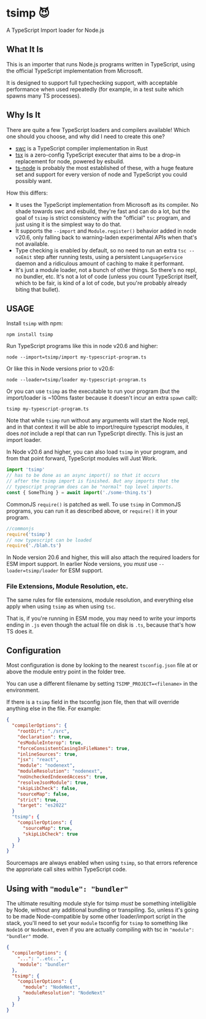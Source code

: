 # tsimp 😈

A TypeScript Import loader for Node.js

## What It Is

This is an importer that runs Node.js programs written in
TypeScript, using the official TypeScript implementation from
Microsoft.

It is designed to support full typechecking support, with
acceptable performance when used repeatedly (for example, in a
test suite which spawns many TS processes).

## Why Is It

There are quite a few TypeScript loaders and compilers available!
Which one should you choose, and why did I need to create this
one?

- [swc](https://swc.rs) is a TypeScript compiler implementation
  in Rust
- [tsx](https://npmjs.com/package/tsx) is a zero-config
  TypeScript executer that aims to be a drop-in replacement for
  node, powered by esbuild.
- [ts-node](https://npmjs.com/package/ts-node) is probably the
  most established of these, with a huge feature set and support
  for every version of node and TypeScript you could possibly
  want.

How this differs:

- It uses the TypeScript implementation from Microsoft as its
  compiler. No shade towards swc and esbuild, they're fast and
  can do a lot, but the goal of `tsimp` is strict consistency
  with the "official" `tsc` program, and just using it is the
  simplest way to do that.
- It supports the `--import` and `Module.register()` behavior
  added in node v20.6, only falling back to warning-laden
  experimental APIs when that's not available.
- Type checking is enabled by default, so no need to run an extra
  `tsc --noEmit` step after running tests, using a persistent
  `LanguageService` daemon and a ridiculous amount of caching to
  make it performant.
- It's just a module loader, not a bunch of other things. So
  there's no repl, no bundler, etc. It's not a lot of code
  (unless you count TypeScript itself, which to be fair, is kind
  of a lot of code, but you're probably already biting that
  bullet).

## USAGE

Install `tsimp` with npm:

```
npm install tsimp
```

Run TypeScript programs like this in node v20.6 and higher:

```
node --import=tsimp/import my-typescript-program.ts
```

Or like this in Node versions prior to v20.6:

```
node --loader=tsimp/loader my-typescript-program.ts
```

Or you can use `tsimp` as the executable to run your program (but
the import/loader is ~100ms faster because it doesn't incur an
extra `spawn` call):

```
tsimp my-typescript-program.ts
```

Note that while `tsimp` run without any arguments will start the
Node repl, and in that context it will be able to import/require
typescript modules, it does _not_ include a repl that can run
TypeScript directly. This is just an import loader.

In Node v20.6 and higher, you can also load `tsimp` in your
program, and from that point forward, TypeScript modules will
Just Work.

```js
import 'tsimp'
// has to be done as an async import() so that it occurs
// after the tsimp import is finished. But any imports that the
// typescript program does can be "normal" top level imports.
const { SomeThing } = await import('./some-thing.ts')
```

CommonJS `require()` is patched as well. To use `tsimp` in
CommonJS programs, you can run it as described above, or
`require()` it in your program.

```js
//commonjs
require('tsimp')
// now typescript can be loaded
require('./blah.ts')
```

In Node version 20.6 and higher, this will also attach the
required loaders for ESM import support. In earlier Node
versions, you _must_ use `--loader=tsimp/loader` for ESM support.

### File Extensions, Module Resolution, etc.

The same rules for file extensions, module resolution, and
everything else apply when using `tsimp` as when using `tsc`.

That is, if you're running in ESM mode, you may need to write
your imports ending in `.js` even though the actual file on disk
is `.ts`, because that's how TS does it.

## Configuration

Most configuration is done by looking to the nearest
`tsconfig.json` file at or above the module entry point in the
folder tree.

You can use a different filename by setting
`TSIMP_PROJECT=<filename>` in the environment.

If there is a `tsimp` field in the tsconfig json file, then that
will override anything else in the file. For example:

```json
{
  "compilerOptions": {
    "rootDir": "./src",
    "declaration": true,
    "esModuleInterop": true,
    "forceConsistentCasingInFileNames": true,
    "inlineSources": true,
    "jsx": "react",
    "module": "nodenext",
    "moduleResolution": "nodenext",
    "noUncheckedIndexedAccess": true,
    "resolveJsonModule": true,
    "skipLibCheck": false,
    "sourceMap": false,
    "strict": true,
    "target": "es2022"
  }
  "tsimp": {
    "compilerOptions": {
      "sourceMap": true,
      "skipLibCheck": true
    }
  }
}
```

Sourcemaps are always enabled when using `tsimp`, so that errors
reference the approriate call sites within TypeScript code.

## Using with `"module": "bundler"`

The ultimate resulting module style for tsimp _must_ be something
intelligible by Node, without any additional bundling or
transpiling. So, unless it's going to be made Node-compatible by
some other loader/import script in the stack, you'll need to set
your `module` tsconfig for `tsimp` to something like `Node16` or
`NodeNext`, even if you are actually compiling with tsc in
`"module": "bundler"` mode.

```json
{
  "compilerOptions": {
    "...": "..etc..",
    "module": "bundler"
  },
  "tsimp": {
    "compilerOptions": {
      "module": "NodeNext",
      "moduleResolution": "NodeNext"
    }
  }
}
```
